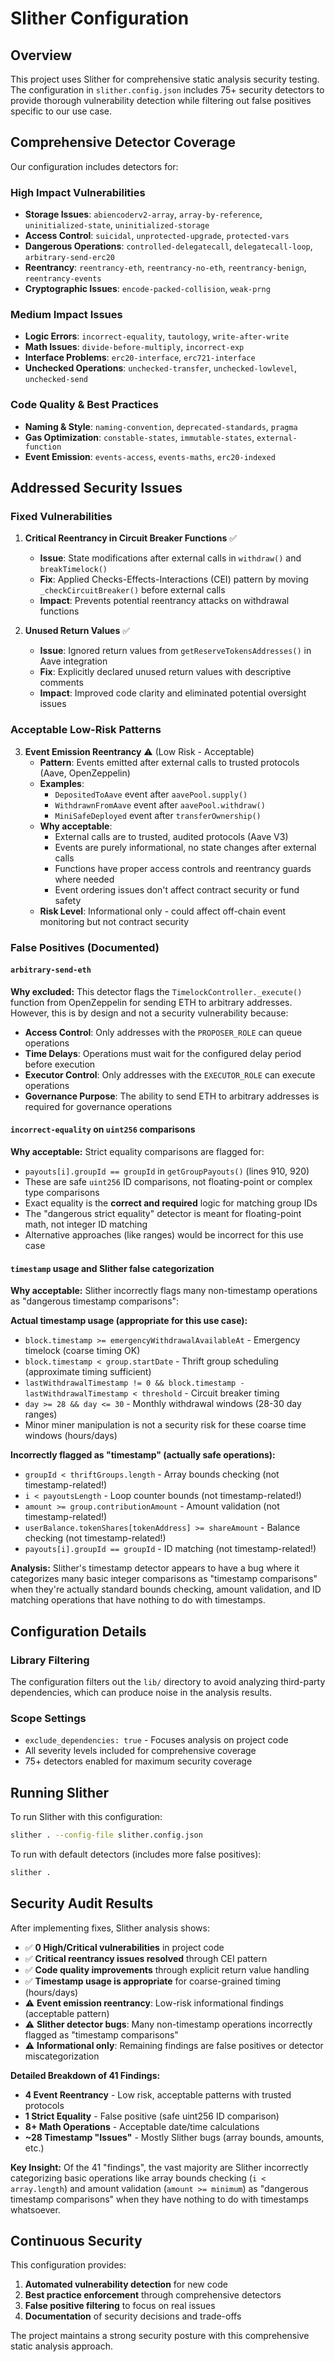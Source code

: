 # Slither Configuration

## Overview

This project uses Slither for comprehensive static analysis security testing. The configuration in `slither.config.json` includes 75+ security detectors to provide thorough vulnerability detection while filtering out false positives specific to our use case.

## Comprehensive Detector Coverage

Our configuration includes detectors for:

### High Impact Vulnerabilities
- **Storage Issues**: `abiencoderv2-array`, `array-by-reference`, `uninitialized-state`, `uninitialized-storage`
- **Access Control**: `suicidal`, `unprotected-upgrade`, `protected-vars`
- **Dangerous Operations**: `controlled-delegatecall`, `delegatecall-loop`, `arbitrary-send-erc20`
- **Reentrancy**: `reentrancy-eth`, `reentrancy-no-eth`, `reentrancy-benign`, `reentrancy-events`
- **Cryptographic Issues**: `encode-packed-collision`, `weak-prng`

### Medium Impact Issues
- **Logic Errors**: `incorrect-equality`, `tautology`, `write-after-write`
- **Math Issues**: `divide-before-multiply`, `incorrect-exp`
- **Interface Problems**: `erc20-interface`, `erc721-interface`
- **Unchecked Operations**: `unchecked-transfer`, `unchecked-lowlevel`, `unchecked-send`

### Code Quality & Best Practices
- **Naming & Style**: `naming-convention`, `deprecated-standards`, `pragma`
- **Gas Optimization**: `constable-states`, `immutable-states`, `external-function`
- **Event Emission**: `events-access`, `events-maths`, `erc20-indexed`

## Addressed Security Issues

### Fixed Vulnerabilities
1. **Critical Reentrancy in Circuit Breaker Functions** ✅
   - **Issue**: State modifications after external calls in `withdraw()` and `breakTimelock()`
   - **Fix**: Applied Checks-Effects-Interactions (CEI) pattern by moving `_checkCircuitBreaker()` before external calls
   - **Impact**: Prevents potential reentrancy attacks on withdrawal functions

2. **Unused Return Values** ✅
   - **Issue**: Ignored return values from `getReserveTokensAddresses()` in Aave integration
   - **Fix**: Explicitly declared unused return values with descriptive comments
   - **Impact**: Improved code clarity and eliminated potential oversight issues

### Acceptable Low-Risk Patterns
3. **Event Emission Reentrancy** ⚠️ (Low Risk - Acceptable)
   - **Pattern**: Events emitted after external calls to trusted protocols (Aave, OpenZeppelin)
   - **Examples**: 
     * `DepositedToAave` event after `aavePool.supply()`
     * `WithdrawnFromAave` event after `aavePool.withdraw()`
     * `MiniSafeDeployed` event after `transferOwnership()`
   - **Why acceptable**: 
     * External calls are to trusted, audited protocols (Aave V3)
     * Events are purely informational, no state changes after external calls
     * Functions have proper access controls and reentrancy guards where needed
     * Event ordering issues don't affect contract security or fund safety
   - **Risk Level**: Informational only - could affect off-chain event monitoring but not contract security

### False Positives (Documented)

#### `arbitrary-send-eth`
**Why excluded:** This detector flags the `TimelockController._execute()` function from OpenZeppelin for sending ETH to arbitrary addresses. However, this is by design and not a security vulnerability because:
- **Access Control**: Only addresses with the `PROPOSER_ROLE` can queue operations
- **Time Delays**: Operations must wait for the configured delay period before execution
- **Executor Control**: Only addresses with the `EXECUTOR_ROLE` can execute operations
- **Governance Purpose**: The ability to send ETH to arbitrary addresses is required for governance operations

#### `incorrect-equality` on `uint256` comparisons
**Why acceptable:** Strict equality comparisons are flagged for:
- `payouts[i].groupId == groupId` in `getGroupPayouts()` (lines 910, 920)
- These are safe `uint256` ID comparisons, not floating-point or complex type comparisons
- Exact equality is the **correct and required** logic for matching group IDs
- The "dangerous strict equality" detector is meant for floating-point math, not integer ID matching
- Alternative approaches (like ranges) would be incorrect for this use case

#### `timestamp` usage and Slither false categorization
**Why acceptable:** Slither incorrectly flags many non-timestamp operations as "dangerous timestamp comparisons":

**Actual timestamp usage (appropriate for this use case):**
- `block.timestamp >= emergencyWithdrawalAvailableAt` - Emergency timelock (coarse timing OK)
- `block.timestamp < group.startDate` - Thrift group scheduling (approximate timing sufficient)
- `lastWithdrawalTimestamp != 0 && block.timestamp - lastWithdrawalTimestamp < threshold` - Circuit breaker timing
- `day >= 28 && day <= 30` - Monthly withdrawal windows (28-30 day ranges)
- Minor miner manipulation is not a security risk for these coarse time windows (hours/days)

**Incorrectly flagged as "timestamp" (actually safe operations):**
- `groupId < thriftGroups.length` - Array bounds checking (not timestamp-related!)
- `i < payoutsLength` - Loop counter bounds (not timestamp-related!)
- `amount >= group.contributionAmount` - Amount validation (not timestamp-related!)
- `userBalance.tokenShares[tokenAddress] >= shareAmount` - Balance checking (not timestamp-related!)
- `payouts[i].groupId == groupId` - ID matching (not timestamp-related!)

**Analysis:** Slither's timestamp detector appears to have a bug where it categorizes many basic integer comparisons as "timestamp comparisons" when they're actually standard bounds checking, amount validation, and ID matching operations that have nothing to do with timestamps.

## Configuration Details

### Library Filtering
The configuration filters out the `lib/` directory to avoid analyzing third-party dependencies, which can produce noise in the analysis results.

### Scope Settings
- `exclude_dependencies: true` - Focuses analysis on project code
- All severity levels included for comprehensive coverage
- 75+ detectors enabled for maximum security coverage

## Running Slither

To run Slither with this configuration:

```bash
slither . --config-file slither.config.json
```

To run with default detectors (includes more false positives):
```bash
slither .
```

## Security Audit Results

After implementing fixes, Slither analysis shows:
- ✅ **0 High/Critical vulnerabilities** in project code
- ✅ **Critical reentrancy issues resolved** through CEI pattern
- ✅ **Code quality improvements** through explicit return value handling
- ✅ **Timestamp usage is appropriate** for coarse-grained timing (hours/days)
- ⚠️ **Event emission reentrancy**: Low-risk informational findings (acceptable pattern)
- ⚠️ **Slither detector bugs**: Many non-timestamp operations incorrectly flagged as "timestamp comparisons"
- ⚠️ **Informational only**: Remaining findings are false positives or detector miscategorization

**Detailed Breakdown of 41 Findings:**
- **4 Event Reentrancy** - Low risk, acceptable patterns with trusted protocols
- **1 Strict Equality** - False positive (safe uint256 ID comparison)
- **8+ Math Operations** - Acceptable date/time calculations
- **~28 Timestamp "Issues"** - Mostly Slither bugs (array bounds, amounts, etc.)

**Key Insight:** Of the 41 "findings", the vast majority are Slither incorrectly categorizing basic operations like array bounds checking (`i < array.length`) and amount validation (`amount >= minimum`) as "dangerous timestamp comparisons" when they have nothing to do with timestamps whatsoever.

## Continuous Security

This configuration provides:
1. **Automated vulnerability detection** for new code
2. **Best practice enforcement** through comprehensive detectors
3. **False positive filtering** to focus on real issues
4. **Documentation** of security decisions and trade-offs

The project maintains a strong security posture with this comprehensive static analysis approach. 